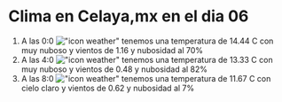 # Clima en Celaya,mx en el dia 06

1. A las 0:0 !["icon weather"](http://openweathermap.org/img/w/04n.png) tenemos una temperatura de 14.44 C con muy nuboso y  vientos de 1.16 y nubosidad al 70%
1. A las 4:0 !["icon weather"](http://openweathermap.org/img/w/04n.png) tenemos una temperatura de 13.33 C con muy nuboso y  vientos de 0.48 y nubosidad al 82%
1. A las 8:0 !["icon weather"](http://openweathermap.org/img/w/01d.png) tenemos una temperatura de 11.67 C con cielo claro y  vientos de 0.62 y nubosidad al 7%
